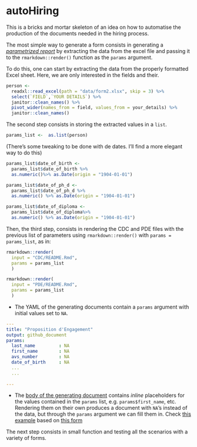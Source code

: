 autoHiring
================

This is a bricks and mortar skeleton of an idea on how to automatise the
production of the documents needed in the hiring process.

The most simple way to generate a form consists in generating a
[*parametrized
report*](https://rmarkdown.rstudio.com/developer_parameterized_reports.html%23parameter_types%2F#Passing_Parameters)
by extracting the data from the excel file and passing it to the
`rmarkdown::render()` function as the `params` argument.

To do this, one can start by extracting the data from the properly
formatted Excel sheet. Here, we are only interested in the fields and
their.

``` r
person <- 
  readxl::read_excel(path = "data/form2.xlsx", skip = 3) %>% 
  select(`FIELD`,`YOUR DETAILS`) %>% 
  janitor::clean_names() %>% 
  pivot_wider(names_from = field, values_from = your_details) %>% 
  janitor::clean_names()
```

The second step consists in storing the extracted values in a `list`.

``` r
params_list <-  as.list(person)
```

(There’s some tweaking to be done with de dates. I’ll find a more
elegant way to do this)

``` r
params_list$date_of_birth <- 
  params_list$date_of_birth %>% 
  as.numeric()%>% as.Date(origin = "1904-01-01")

params_list$date_of_ph_d <- 
  params_list$date_of_ph_d %>% 
  as.numeric() %>% as.Date(origin = "1904-01-01")

params_list$date_of_diploma <- 
  params_list$date_of_diploma%>% 
  as.numeric() %>% as.Date(origin = "1904-01-01")
```

Then, the third step, consists in rendering the CDC and PDE files with
the previous list of parameters using `rmarkdown::render()` with `params
= params_list`, as in:

``` r
rmarkdown::render(
  input = "CDC/README.Rmd", 
  params = params_list
  )

rmarkdown::render(
  input = "PDE/README.Rmd",
  params = params_list
  )
```

  - The YAML of the generating documents contain a `params` argument
    with initial values set to `NA`.

<!-- end list -->

``` yaml
---
title: "Proposition d'Engagement"
output: github_document
params:
  last_name         : NA
  first_name        : NA
  avs_number        : NA
  date_of_birth     : NA
  ...
  ...
  
---
```

  - The [body of the generating document](PDE/README.Rmd) contains
    *inline* placeholders for the values contained in the `params` list,
    e.g. `params$first_name`, etc. Rendering them on their own produces
    a document with `NA`’s instead of the data, but through the `params`
    argument we can fill them in. Check [this example](PDE/README.md)
    based on [this form](data/form2.xlsx)

The next step consists in small function and testing all the scenarios
with a variety of forms.
